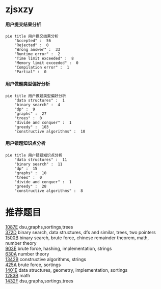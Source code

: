 # zjsxzy

<!-- tabs:start -->



#### **用户提交结果分析**

```mermaid
pie title 用户提交结果分析
    "Accepted" :  56
    "Rejected" :  0
    "Wrong answer" :  33
    "Runtime error" :  2
    "Time limit exceeded" :  8
    "Memory limit exceeded" :  0
    "Compilation error" :  1
    "Partial" :  0
```

#### **用户做题类型偏好分析**

```mermaid
pie title 用户做题类型偏好分析
    "data structures" :  1
    "binary search" :  4
    "dp" :  9
    "graphs" :  27
    "trees" :  0
    "divide and conquer" :  1
    "greedy" :  103
    "constructive algorithms" :  10
```
#### **用户错题知识点分析**

```mermaid
pie title 用户错题知识点分析
    "data structures" :  11
    "binary search" :  11
    "dp" :  15
    "graphs" :  10
    "trees" :  0
    "divide and conquer" :  1
    "greedy" :  28
    "constructive algorithms" :  8
```



<!-- tabs:end -->
# 推荐题目
[1087E](https://codeforces.com/contest/1087/problem/E)		dsu,graphs,sortings,trees		  
[372D](https://codeforces.com/contest/372/problem/D)		binary search,
                        data structures,
                        dfs and similar,
                        trees,
                        two pointers		  
[1500B](https://codeforces.com/contest/1500/problem/B)		binary search,
                        brute force,
                        chinese remainder theorem,
                        math,
                        number theory		  
[903E](https://codeforces.com/contest/903/problem/E)		brute force,
                        hashing,
                        implementation,
                        strings		  
[630A](https://codeforces.com/contest/630/problem/A)		number theory		  
[1342B](https://codeforces.com/contest/1342/problem/B)		constructive algorithms,
                        strings		  
[425A](https://codeforces.com/contest/425/problem/A)		brute force,
                        sortings		  
[1401E](https://codeforces.com/contest/1401/problem/E)		data structures,
                        geometry,
                        implementation,
                        sortings		  
[1283B](https://codeforces.com/contest/1283/problem/B)		math		  
[1432F](https://codeforces.com/contest/1432/problem/F)		dsu,graphs,sortings,trees		  
